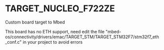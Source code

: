 # TARGET_NUCLEO_F722ZE
Custom board target to Mbed

This board has no ETH support, need edit the file "mbed-os/connectivity/drivers/emac/TARGET_STM/TARGET_STM32F7/stm32f7_eth_conf.c" in your project to avoid errors
